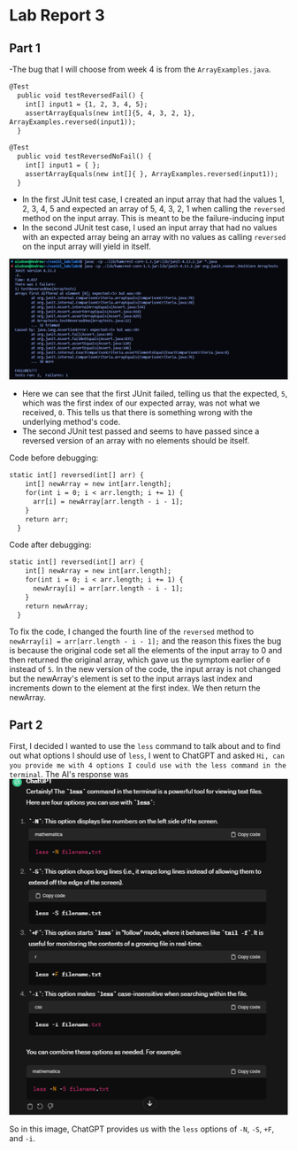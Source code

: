 # **Lab Report 3**

## Part 1 <br/>

-The bug that I will choose from week 4 is from the `ArrayExamples.java`. 

```
@Test
  public void testReversedFail() {
    int[] input1 = {1, 2, 3, 4, 5};
    assertArrayEquals(new int[]{5, 4, 3, 2, 1}, ArrayExamples.reversed(input1));
  }
```
```
@Test
  public void testReversedNoFail() {
    int[] input1 = { };
    assertArrayEquals(new int[]{ }, ArrayExamples.reversed(input1));
  }
```
- In the first JUnit test case, I created an input array that had the values 1, 2, 3, 4, 5 and expected an array of 5, 4, 3, 2, 1 when calling the `reversed` method on the input array. This is meant to be the failure-inducing input
- In the second JUnit test case, I used an input array that had no values with an expected array being an array with no values as calling `reversed` on the input array will yield in itself. 

![Image of Tests Being Ran](images/week5_1.png)
- Here we can see that the first JUnit failed, telling us that the expected, `5`, which was the first index of our expected array, was not what we received, `0`. This tells us that there is something wrong with the underlying method's code.
- The second JUnit test passed and seems to have passed since a reversed version of an array with no elements should be itself. 

Code before debugging: </br>
```
static int[] reversed(int[] arr) {
    int[] newArray = new int[arr.length];
    for(int i = 0; i < arr.length; i += 1) {
      arr[i] = newArray[arr.length - i - 1];
    }
    return arr;
  }
```
Code after debugging: </br>
```
static int[] reversed(int[] arr) {
    int[] newArray = new int[arr.length];
    for(int i = 0; i < arr.length; i += 1) {
      newArray[i] = arr[arr.length - i - 1];
    }
    return newArray;
  }
```

To fix the code, I changed the fourth line of the `reversed` method to `newArray[i] = arr[arr.length - i - 1];` and the reason this fixes the bug is because 
the original code set all the elements of the input array to 0 and then returned the original array, which gave us the symptom earlier of `0` instead of `5`.
In the new version of the code, the input array is not changed but the newArray's element is set to the input arrays last index and increments down to the element at the first index. We then return the newArray. </br>

## Part 2 </br>
First, I decided I wanted to use the `less` command to talk about and to find out what options I should use of `less`, I went to ChatGPT and asked `Hi, can you provide me with 4 options I could use with the less command in the terminal`. The AI's response was ![ChatGPT output](images/week5_2.png) </br>

So in this image, ChatGPT provides us with the `less` options of `-N`, `-S`, `+F`, and `-i`. 






